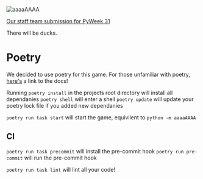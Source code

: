 ![aaaaAAAA](https://github.com/python-discord/aaaaAAAA/raw/main/img/aaaaAAAA.png)

[Our staff team submission for PyWeek 31](https://pyweek.org/e/8SpaceIndents/)

There will be ducks.

# Poetry

We decided to use poetry for this game. For those unfamiliar with poetry, [here's](https://python-poetry.org/docs/#installation) a link to the docs!

Running `poetry install` in the projects root directory will install all dependanies
`poetry shell` will enter a shell
`poetry update` will update your poetry lock file if you added new dependanies

`poetry run task start` will start the game, equivilent to `python -m aaaaAAAA`

## CI
`poetry run task precommit` will install the pre-commit hook
`poetry run pre-commit` will run the pre-commit hook

`poetry run task lint` will lint all your code!
